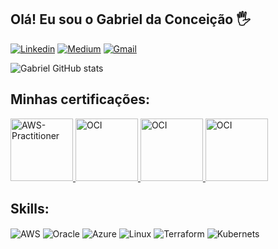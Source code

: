 ## Olá! Eu sou o Gabriel da Conceição 🖐️

[![Linkedin](https://img.shields.io/badge/LinkedIn-0077B5?style=for-the-badge&logo=linkedin&logoColor=white)](https://www.linkedin.com/in/gabrieldevops/)
[![Medium](https://img.shields.io/badge/Medium-12100E?style=for-the-badge&logo=medium&logoColor=white)](https://medium.com/@cloud.capacitacao)
[![Gmail](	https://img.shields.io/badge/Gmail-D14836?style=for-the-badge&logo=gmail&logoColor=white)](https://mail.google.com/mail/u/0/?zx=9y9dc6c84fvi#inbox)

![Gabriel GitHub stats](https://github-readme-stats.vercel.app/api?username=startdevopss&show_icons=true&theme=dracula)

## Minhas certificações:

<div>
  
<a style="cursor: pointer;" href="https://www.credly.com/badges/2e2d53e1-50a9-4767-864e-207eb327d47b/linked_in_profile" target="_blank" title="AWS Certified Cloud Practitioner -Practitioner">
  <img src="https://d1.awsstatic.com/training-and-certification/certification-badges/AWS-Certified-Cloud-Practitioner_badge.634f8a21af2e0e956ed8905a72366146ba22b74c.png" alt="AWS-Practitioner" width="100">
</a>  
  
<a style="cursor: pointer;" href="https://catalog-education.oracle.com/pls/certview/sharebadge?id=A7D47257AB5AF996451C52F142704FD498C4217D4026A684EB368042C1271335" target="_blank" title="OCI Certifield Architect Associate">
  <img src="https://objectstorage.us-phoenix-1.oraclecloud.com/p/c3pofC7CHkSqKCRIe7q91rfgM9hXgQQW-GN-CtR9tbzkW4HIN0H02OJ8xwoeHPO_/n/axdnydvy8b2d/b/BCKMLPHXDEV_IMAGES/o/img/PROD/Learning-Path_badge_default.png" alt="OCI" width="100">
</a>  

   <a style="cursor: pointer;" href="https://catalog-education.oracle.com/pls/certview/sharebadge?id=D451FC089C61667C3C44D3FF812CBC19EB92B2EB03E946600A1E49ECB4C2B89B" target="_blank" title="OCI Data Management Associate">
  <img src="https://objectstorage.us-phoenix-1.oraclecloud.com/p/c3pofC7CHkSqKCRIe7q91rfgM9hXgQQW-GN-CtR9tbzkW4HIN0H02OJ8xwoeHPO_/n/axdnydvy8b2d/b/BCKMLPHXDEV_IMAGES/o/img/PROD/Learning-Path_badge_default.png" alt="OCI" width="100">
</a>

   <a style="cursor: pointer;" href="https://catalog-education.oracle.com/pls/certview/sharebadge?id=10C7DC40EBBC997E507F08F93B9450ABEBC0951BA209DE610537244516B782E8" target="_blank" title="OCI Foundation Associate">
  <img src="https://images.credly.com/images/27db49f3-8bae-4314-8a84-884935b569db/50_Oracle_Cloud_Infrastructure.png" alt="OCI" width="100">
</a>


</div>

## Skills:

<div style="display: inline_block">
  <img align="center" alt="AWS" src="https://img.shields.io/badge/Amazon_AWS-232F3E?style=for-the-badge&logo=amazon-aws&logoColor=white" />
  <img align="center" alt="Oracle" src="https://img.shields.io/badge/Oracle-F80000?style=for-the-badge&logo=Oracle&logoColor=white" />
  <img align="center" alt="Azure" src="https://img.shields.io/badge/azure-%230072C6.svg?style=for-the-badge&logo=microsoftazure&logoColor=white" />
  <img align="center" alt="Linux" src="https://img.shields.io/badge/Linux-FCC624?style=for-the-badge&logo=linux&logoColor=black" />
  <img align="center" alt="Terraform" src="https://img.shields.io/badge/terraform-%235835CC.svg?style=for-the-badge&logo=terraform&logoColor=white" />
  <img align="center" alt="Kubernets" src="https://img.shields.io/badge/kubernetes-%23326ce5.svg?style=for-the-badge&logo=kubernetes&logoColor=white" />
</div><br/>



